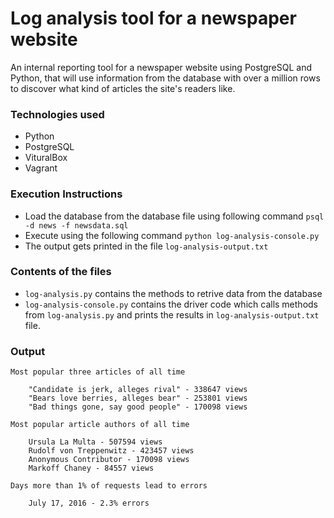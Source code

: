 # Log analysis tool for a newspaper website
An internal reporting tool for a newspaper website using PostgreSQL and Python, that will use information from the database with over a million rows to discover what kind of articles the site's readers like.

### Technologies used
- Python
- PostgreSQL
- VituralBox
- Vagrant

### Execution Instructions
- Load the database from the database file using following command
`psql -d news -f newsdata.sql`
- Execute using the following command
`python log-analysis-console.py`
- The output gets printed in the file
`log-analysis-output.txt`

### Contents of the files
- `log-analysis.py` contains the methods to retrive data from the database
- `log-analysis-console.py` contains the driver code which calls methods from `log-analysis.py` and prints the results in `log-analysis-output.txt` file.

### Output

```
Most popular three articles of all time

	"Candidate is jerk, alleges rival" - 338647 views
	"Bears love berries, alleges bear" - 253801 views
	"Bad things gone, say good people" - 170098 views

Most popular article authors of all time

	Ursula La Multa - 507594 views
	Rudolf von Treppenwitz - 423457 views
	Anonymous Contributor - 170098 views
	Markoff Chaney - 84557 views

Days more than 1% of requests lead to errors

	July 17, 2016 - 2.3% errors

```
